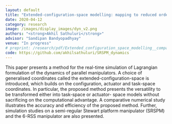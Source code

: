 ```yaml
---
layout: default
title: "Extended-configuration-space modelling: mapping to reduced order models and real-time simulation of Lagrangian dynamics and control of parallel manipulators"
date: 2020-04-12
category: research
image: /images/display_images/dyn_v2.png
authors: "<strong>Akhil Sathuluri</strong>"
advisor: "Sandipan Bandyopadhyay"
venue: "In progress"
# preprint: /research/pdf/Extended_configuration_space_modelling__comparison_and_real_time_simulation_of_Lagrangian_dynamics_formulations_of_parallel_manipulators.pdf
code: https://github.com/akhilsathuluri/SRSPM_dynamics
---
```

This paper presents a method for the real-time simulation of Lagrangian formulation of the dynamics
of parallel manipulators. A choice of generalised coordinates called the extended-configuration-space
is introduced, which builds on the configuration, actuator and task-space coordinates. In particular,
the proposed method presents the versatility to be transformed either into task-space or actuator-
space models without sacrificing on the computational advantage. A comparative numerical study
illustrates the accuracy and efficiency of the proposed method. Further, simulation studies on a
semi-regular Stewart platform manipulator (SRSPM) and the 6-RSS manipulator are also presented.
